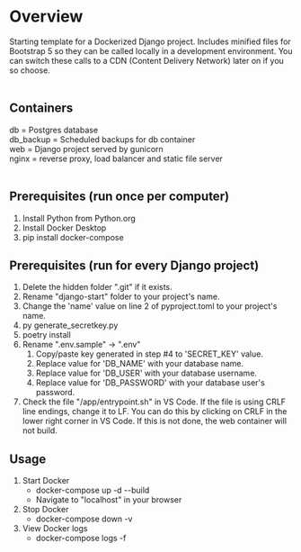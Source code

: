 # Overview
Starting template for a Dockerized Django project. Includes minified files for Bootstrap 5 so they can be called locally in a development environment. You can switch these calls to a CDN (Content Delivery Network) later on if you so choose. 
<br><br>
## Containers
db = Postgres database<br>
db_backup = Scheduled backups for db container<br>
web = Django project served by gunicorn<br>
nginx = reverse proxy, load balancer and static file server
<br><br>

## Prerequisites (run once per computer)
1. Install Python from Python.org
1. Install Docker Desktop
1. pip install docker-compose

## Prerequisites (run for every Django project)
1. Delete the hidden folder ".git" if it exists.
1. Rename "django-start" folder to your project's name.
1. Change the 'name' value on line 2 of pyproject.toml to your project's name.
1. py generate_secretkey.py
1. poetry install
1. Rename ".env.sample" -> ".env"
    1. Copy/paste key generated in step #4 to 'SECRET_KEY' value.
    1. Replace value for 'DB_NAME' with your database name.
    1. Replace value for 'DB_USER' with your database username.
    1. Replace value for 'DB_PASSWORD' with your database user's password.
1. Check the file "/app/entrypoint.sh" in VS Code. If the file is using CRLF line endings, change it to LF. You can do this by clicking on CRLF in the lower right corner in VS Code. If this is not done, the web container will not build.

## Usage
1. Start Docker
    - docker-compose up -d --build
    - Navigate to "localhost" in your browser
1. Stop Docker
    - docker-compose down -v
1. View Docker logs
    - docker-compose logs -f
<br><br>

